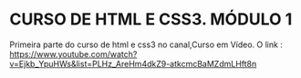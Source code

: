 # CURSO DE HTML E CSS3. MÓDULO 1

Primeira parte do curso de html e css3 no canal,Curso em Vídeo. O link : https://www.youtube.com/watch?v=Ejkb_YpuHWs&list=PLHz_AreHm4dkZ9-atkcmcBaMZdmLHft8n
